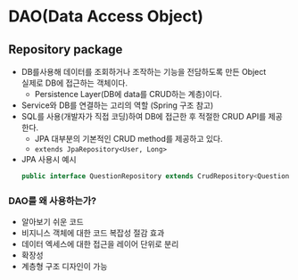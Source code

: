 # DAO(Data Access Object)
## Repository package
- DB를사용해 데이터를 조회하거나 조작하는 기능을 전담하도록 만든 Object  
    실제로 DB에 접근하는 객체이다.
    - Persistence Layer(DB에 data를 CRUD하는 계층)이다.
- Service와 DB를 연결하는 고리의 역할 (Spring 구조 참고)
- SQL를 사용(개발자가 직접 코딩)하여 DB에 접근한 후 적절한 CRUD API를 제공한다.
    - JPA 대부분의 기본적인 CRUD method를 제공하고 있다.
    - `extends JpaRepository<User, Long>`
- JPA 사용시 예시
    ```JAVA
    public interface QuestionRepository extends CrudRepository<Question, Long> {}
    ```
### DAO를 왜 사용하는가?
- 알아보기 쉬운 코드
- 비지니스 객체에 대한 코드 복잡성 절감 효과
- 데이터 엑세스에 대한 접근을 레이어 단위로 분리
- 확장성
- 계층형 구조 디자인이 가능  